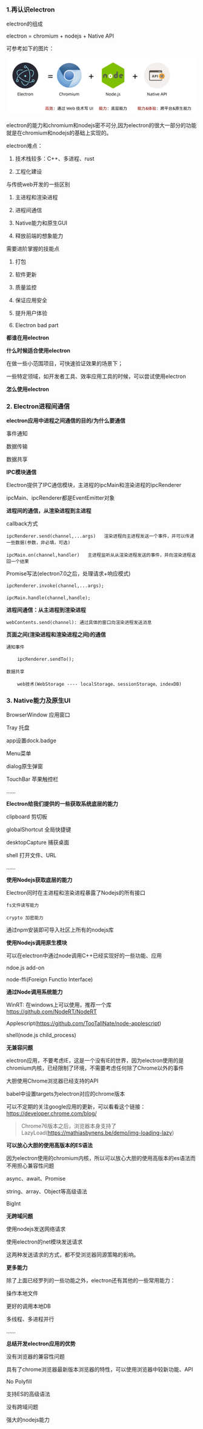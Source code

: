 ### 1.再认识electron

electron的组成

electron = chromium + nodejs + Native API

可参考如下的图片：

![electron组成](./images/i6.png)

electron的能力和chromium和nodejs密不可分,因为electron的很大一部分的功能就是在chromium和nodejs的基础上实现的。

electron难点：

1. 技术栈较多：C++、多进程、rust

2. 工程化建设

与传统web开发的一些区别

1. 主进程和渲染进程

2. 进程间通信

3. Native能力和原生GUI

4. 释放前端的想象能力

需要进阶掌握的技能点

1. 打包

2. 软件更新

3. 质量监控

4. 保证应用安全

5. 提升用户体验

6. Electron bad part

**都谁在用electron**

**什么时候适合使用electron**

在做一些小范围项目，可快速验证效果的场景下；

一些特定领域，如开发者工具、效率应用工具的时候，可以尝试使用electron

**怎么使用electron**

### 2. Electron进程间通信

**electron应用中进程之间通信的目的/为什么要通信**

事件通知

数据传输

数据共享

**IPC模块通信**

Electron提供了IPC通信模块，主进程的ipcMain和渲染进程的ipcRenderer

ipcMain、ipcRenderer都是EventEmitter对象

**进程间的通信，从渲染进程到主进程**

callback方式

    ipcRenderer.send(channel,...args)   渲染进程向主进程发送一个事件，并可以传递一些数据(参数，非必填，可选)

    ipcMain.on(channel,handler)   主进程监听从从渲染进程发送的事件，并向渲染进程返回一个结果

Promise写法(electron7.0之后，处理请求+响应模式)

    ipcRenderer.invoke(channel,...args);

    ipcMain.handle(channel,handle);

**进程间通信：从主进程到渲染进程**

    webContents.send(channel): 通过具体的窗口向渲染进程发送消息

**页面之间(渲染进程和渲染进程之间)的通信**

    通知事件

        ipcRenderer.sendTo();

    数据共享

        web技术(WebStorage ---- localStorage、sessionStorage、indexDB)

### 3. Native能力及原生UI

BrowserWindow 应用窗口

Tray 托盘

app设置dock.badge

Menu菜单

dialog原生弹窗

TouchBar 苹果触控栏

……

**Electron给我们提供的一些获取系统底层的能力**

clipboard 剪切板

globalShortcut 全局快捷键

desktopCapture 捕获桌面

shell 打开文件、URL

……

**使用Nodejs获取底层的能力**

Electron同时在主进程和渲染进程暴露了Nodejs的所有接口

    fs文件读写能力

    crypto 加密能力

通过npm安装即可导入社区上所有的nodejs库

**使用Nodejs调用原生模块**

可以在electron中通过node调用C++已经实现好的一些功能、应用

ndoe.js add-on

node-ffi(Foreign Functio Interface)

**通过Node调用系统能力**

WinRT: 在windows上可以使用，推荐一个库 https://github.com/NodeRT/NodeRT

Applescript(https://github.com/TooTallNate/node-applescript)

shell(node.js child_process)

**无兼容问题**

electron应用，不要考虑IE，这是一个没有IE的世界，因为electron使用的是chromium内核，已经限制了环境，不需要考虑任何除了Chrome以外的事件

大胆使用Chrome浏览器已经支持的API

babel中设置targets为electron对应的chrome版本

可以不定期的关注google应用的更新，可以看看这个链接：https://developer.chrome.com/blog/

> Chrome76版本之后，浏览器本身支持了LazyLoad(https://mathiasbynens.be/demo/img-loading-lazy)

**可以放心大胆的使用高版本的ES语法**

因为electron使用的chromium内核，所以可以放心大胆的使用高版本的es语法而不用担心兼容性问题

async、await、Promise

string、array、Object等高级语法

BigInt

**无跨域问题**

使用nodejs发送网络请求

使用electron的net模块发送请求

这两种发送请求的方式，都不受浏览器同源策略的影响。

**更多能力**

除了上面已经罗列的一些功能之外，electron还有其他的一些常用能力：

操作本地文件

更好的调用本地DB

多线程、多进程并行

……

**总结开发electron应用的优势**

没有浏览器的兼容性问题

具有了chrome浏览器最新版本浏览器的特性，可以使用浏览器中较新功能、API

No Polyfill

支持ES的高级语法

没有跨域问题

强大的nodejs能力